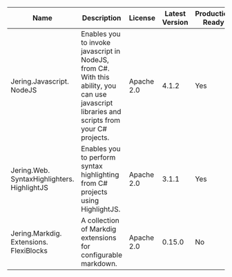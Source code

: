 <table>
    <thead>
        <tr>
            <th>Name</th>
            <th class="align-left">Description</th>
            <th>License</th>
            <th>Latest Version</th>
            <th>Production Ready</th>
        </tr>
    </thead>
    <tbody>
        <tr>
            <td>Jering.<wbr>Javascript.<wbr>NodeJS</td>
            <td class="align-left">Enables you to invoke javascript in NodeJS, from C#. With this ability, you can use javascript libraries and scripts from your C# projects.</td>
            <td>Apache 2.0</td>
            <td>4.1.2</td>
            <td>Yes</td>
        </tr>
        <tr>
            <td>Jering.<wbr>Web.<wbr>SyntaxHighlighters.<wbr>HighlightJS</td>
            <td class="align-left">Enables you to perform syntax highlighting from C# projects using HighlightJS.</td>
            <td>Apache 2.0</td>
            <td>3.1.1</td>
            <td>Yes</td>
        </tr>
        <tr>
            <td>Jering.<wbr>Markdig.<wbr>Extensions.<wbr>FlexiBlocks</td>
            <td class="align-left">A collection of Markdig extensions for configurable markdown.</td>
            <td>Apache 2.0</td>
            <td>0.15.0</td>
            <td>No</td>
        </tr>
    </tbody>
</table>

